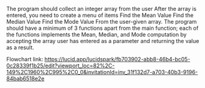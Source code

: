 The program should collect an integer array from the user
After the array is entered, you need to create a menu of items
Find the Mean Value
Find the Median Value
Find the Mode Value
From the user-given array.
The program should have a minimum of 3 functions apart from the main function; each of the functions implements the Mean, Median, and Mode computation by accepting the array user has entered as a parameter and returning the value as a result.

Flowchart link: https://lucid.app/lucidspark/fb703902-abb8-46b4-bc05-0c28339f1b25/edit?viewport_loc=82%2C-149%2C1960%2C995%2C0_0&invitationId=inv_31f132d7-a703-40b3-9196-84bab6518e2e
